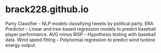 # brack228.github.io

Party Classifier – NLP models classifying tweets by political party.
ERA Predictor – Linear and tree-based regression models to predict baseball player performance.
AVG minus RISP – Hypothesis testing with baseball data.
Wind speed fitting – Polynomial regression to predict wind turbine energy output.
